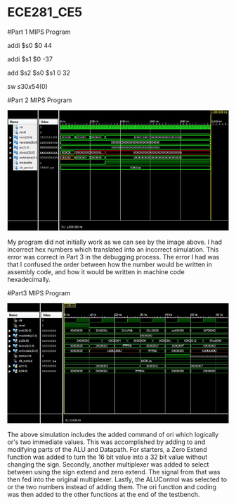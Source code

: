 ECE281_CE5
==========
#Part 1 MIPS Program

addi $s0 $0 44

addi $s1 $0 -37

add $s2 $s0 $s1 0 32

sw $s3 0x54($0)


#Part 2 MIPS Program

![](Part2Sim.JPG)


My program did not initially work as we can see by the image above. I had incorrect hex numbers which translated into an
incorrect simulation. This error was correct in Part 3 in the debugging process. The error I had was that I confused the order between how the number would be written in assembly code, and how it would be written in machine code hexadecimally. 

#Part3 MIPS Program

![](Task3Sim.JPG)

The above simulation includes the added command of ori which logically or's two immediate values. This was accomplished by adding to and modifying parts of the ALU and Datapath. For starters, a Zero Extend function was added to turn the 16 bit value into a 32 bit value without changing the sign. Secondly, another multiplexer was added to select between using the sign extend and zero extend. The signal from that was then fed into the original multiplexer. Lastly, the ALUControl was selected to or the two numbers instead of adding them. The ori function and coding was then added to the other functions at the end of the testbench. 
